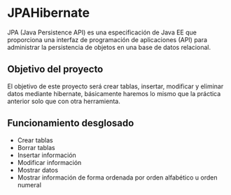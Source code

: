 # JPAHibernate
JPA (Java Persistence API) es una especificación de Java EE que proporciona una interfaz de programación de aplicaciones (API) para administrar la persistencia de objetos en una base de datos relacional.
## Objetivo del proyecto
El objetivo de este proyecto será crear tablas, insertar, modificar y eliminar datos mediante hibernate, básicamente haremos lo mismo que la práctica anterior solo que con otra herramienta.
## Funcionamiento desglosado
- Crear tablas
- Borrar tablas
- Insertar información
- Modificar información
- Mostrar datos
- Mostrar información de forma ordenada por orden alfabético u orden numeral 
